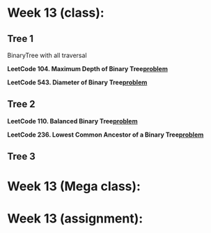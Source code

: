 # Week 13 (class):

## Tree 1

BinaryTree with all traversal <br/>

**LeetCode 104. Maximum Depth of Binary Tree[problem](https://leetcode.com/problems/maximum-depth-of-binary-tree/)**

**LeetCode 543. Diameter of Binary Tree[problem](https://leetcode.com/problems/diameter-of-binary-tree/)**

## Tree 2

**LeetCode 110. Balanced Binary Tree[problem](https://leetcode.com/problems/balanced-binary-tree/)**

**LeetCode 236. Lowest Common Ancestor of a Binary Tree[problem](https://leetcode.com/problems/lowest-common-ancestor-of-a-binary-tree/)**

## Tree 3

# Week 13 (Mega class):

# Week 13 (assignment):
